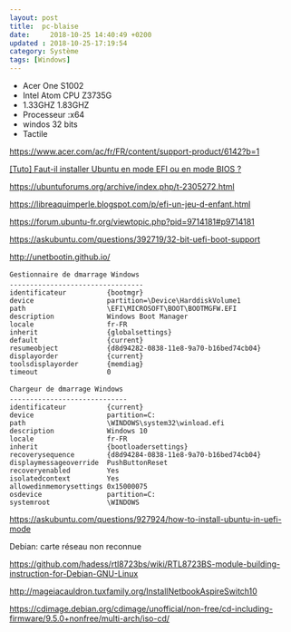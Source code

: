 ```yaml
---
layout: post
title:  pc-blaise
date:     2018-10-25 14:40:49 +0200
updated : 2018-10-25-17:19:54
category: Système
tags: [Windows]
---
```


* Acer One S1002
* Intel Atom CPU Z3735G
* 1.33GHZ 1.83GHZ
* Processeur :x64
* windos 32 bits 
* Tactile

<https://www.acer.com/ac/fr/FR/content/support-product/6142?b=1>

[[Tuto] Faut-il installer Ubuntu en mode EFI ou en mode BIOS ?](https://forum.ubuntu-fr.org/viewtopic.php?id=986671)

<https://ubuntuforums.org/archive/index.php/t-2305272.html>

<https://libreaquimperle.blogspot.com/p/efi-un-jeu-d-enfant.html>

<https://forum.ubuntu-fr.org/viewtopic.php?pid=9714181#p9714181>

<https://askubuntu.com/questions/392719/32-bit-uefi-boot-support>

<http://unetbootin.github.io/>



```
Gestionnaire de dmarrage Windows
---------------------------------
identificateur          {bootmgr}
device                  partition=\Device\HarddiskVolume1
path                    \EFI\MICROSOFT\BOOT\BOOTMGFW.EFI
description             Windows Boot Manager
locale                  fr-FR
inherit                 {globalsettings}
default                 {current}
resumeobject            {d8d94282-0838-11e8-9a70-b16bed74cb04}
displayorder            {current}
toolsdisplayorder       {memdiag}
timeout                 0

Chargeur de dmarrage Windows
-----------------------------
identificateur          {current}
device                  partition=C:
path                    \WINDOWS\system32\winload.efi
description             Windows 10
locale                  fr-FR
inherit                 {bootloadersettings}
recoverysequence        {d8d94284-0838-11e8-9a70-b16bed74cb04}
displaymessageoverride  PushButtonReset
recoveryenabled         Yes
isolatedcontext         Yes
allowedinmemorysettings 0x15000075
osdevice                partition=C:
systemroot              \WINDOWS
```

<https://askubuntu.com/questions/927924/how-to-install-ubuntu-in-uefi-mode>


Debian: carte réseau non reconnue

<https://github.com/hadess/rtl8723bs/wiki/RTL8723BS-module-building-instruction-for-Debian-GNU-Linux>

<http://mageiacauldron.tuxfamily.org/InstallNetbookAspireSwitch10>

<https://cdimage.debian.org/cdimage/unofficial/non-free/cd-including-firmware/9.5.0+nonfree/multi-arch/iso-cd/>
